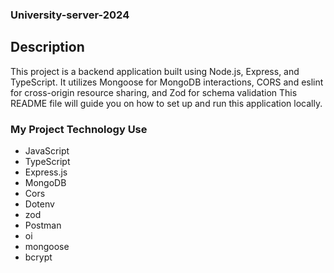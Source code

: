 ### University-server-2024

## Description
This project is a backend application built using Node.js, Express, and TypeScript.  It utilizes Mongoose for MongoDB interactions, CORS and  eslint for cross-origin resource sharing, and Zod for schema validation This README file will guide you on how to set up and run this application locally.

###  My Project Technology Use

- JavaScript
- TypeScript
- Express.js
- MongoDB
- Cors
- Dotenv
- zod
- Postman
- oi
- mongoose
- bcrypt
